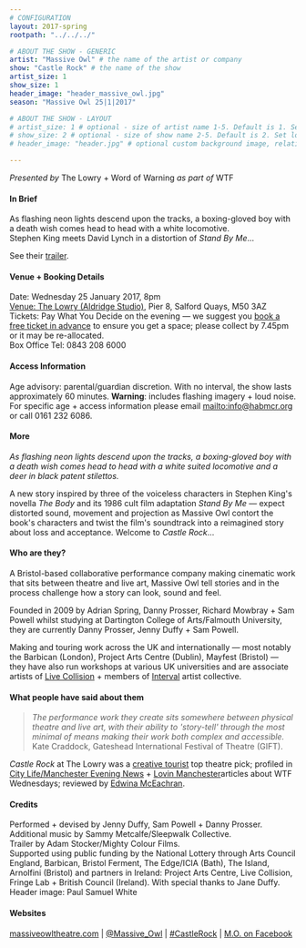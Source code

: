 ```yaml
---
# CONFIGURATION
layout: 2017-spring
rootpath: "../../../"

# ABOUT THE SHOW - GENERIC
artist: "Massive Owl" # the name of the artist or company
show: "Castle Rock" # the name of the show
artist_size: 1
show_size: 1
header_image: "header_massive_owl.jpg"    
season: "Massive Owl 25|1|2017"

# ABOUT THE SHOW - LAYOUT
# artist_size: 1 # optional - size of artist name 1-5. Default is 1. Set longer names to lower values
# show_size: 2 # optional - size of show name 2-5. Default is 2. Set longer names to lower values
# header_image: "header.jpg" # optional custom background image, relative to current page

---
```

*Presented by* The Lowry + Word of Warning *as part of* WTF          
         
#### In Brief      
As flashing neon lights descend upon the tracks, a boxing-gloved boy with a death wish comes head to head with a white locomotive.<br>Stephen King meets David Lynch in a distortion of *Stand By Me*…            
          
See their <a href="http://youtu.be/Viq1IxHS09M" target="_blank">trailer</a>.        
         
#### Venue + Booking Details    
Date: Wednesday 25 January 2017, 8pm          
<a href="http://www.thelowry.com/plan-your-visit/getting-here" target="_blank">Venue: The Lowry (Aldridge Studio)</a>, Pier 8, Salford Quays, M50 3AZ         
Tickets: Pay What You Decide on the evening — we suggest you <a href="http://www.thelowry.com/event/massive-owls-castle-rock" target="_blank">book a free ticket in advance</a> to ensure you get a space; please collect by 7.45pm or it may be re-allocated.         
Box Office Tel: 0843 208 6000          
          
#### Access Information        
Age advisory: parental/guardian discretion. With no interval, the show lasts approximately 60 minutes. **Warning**: includes flashing imagery + loud noise. For specific age + access information please email <mailto:info@habmcr.org> or call 0161 232 6086.     
             
#### More         
*As flashing neon lights descend upon the tracks, a boxing-gloved boy with a death wish comes head to head with a white suited locomotive and a deer in black patent stilettos.*        
        
A new story inspired by three of the voiceless characters in Stephen King's novella *The Body* and its 1986 cult film adaptation *Stand By Me* — expect distorted sound, movement and projection as Massive Owl contort the book's characters and twist the film's soundtrack into a reimagined story about loss and acceptance. Welcome to *Castle Rock*…         
       
#### Who are they?        
A Bristol-based collaborative performance company making cinematic work that sits between theatre and live art, Massive Owl tell stories and in the process challenge how a story can look, sound and feel.         
         
Founded in 2009 by Adrian Spring, Danny Prosser, Richard Mowbray + Sam Powell whilst studying at Dartington College of Arts/Falmouth University, they are currently Danny Prosser, Jenny Duffy + Sam Powell.

Making and touring work across the UK and internationally — most notably the Barbican (London), Project Arts Centre (Dublin), Mayfest (Bristol) — they have also run workshops at various UK universities and are associate artists of <a href="http://www.livecollision.com" target="_blank">Live Collision</a> + members of <a href="http://www.intervalbristol.org" target="_blank">Interval</a> artist collective.

#### What people have said about them         
>*The performance work they create sits somewhere between physical theatre and live art, with their ability to 'story-tell' through the most minimal of means making their work both complex and accessible.*<br>Kate Craddock, Gateshead International Festival of Theatre (GIFT).        
         
*Castle Rock* at The Lowry was a <a href="http://www.creativetourist.com/theatre" target="_blank">creative tourist</a> top theatre pick; profiled in <a href="http://www.manchestereveningnews.co.uk/whats-on/whats-on-news/pay-decide-lowry-manchester-theatres-12502063" target="_blank">City Life/Manchester Evening News</a> + <a href="http://lovinmanchester.com/news/manchester/pay-what-you-decide-theatre-shows-are-coming-to-the-lowry" target="_blank">Lovin Manchester</a>articles about WTF Wednesdays; reviewed by <a href="http://betweentheland.wordpress.com/2017/01/26/review-massive-owls-castle-rock-the-lowry" target="_blank">Edwina McEachran</a>.           
         
#### Credits          
Performed + devised by Jenny Duffy, Sam Powell + Danny Prosser.<br>Additional music by Sammy Metcalfe/Sleepwalk Collective.<br>Trailer by Adam Stocker/Mighty Colour Films.<br>Supported using public funding by the National Lottery through Arts Council England, Barbican, Bristol Ferment, The Edge/ICIA (Bath), The Island, Arnolfini (Bristol) and partners in Ireland: Project Arts Centre, Live Collision, Fringe Lab + British Council (Ireland). With special thanks to Jane Duffy.<br>Header image: Paul Samuel White        
          
#### Websites          
<a href="http://www.massiveowltheatre.com/projects/castle-rock" target="_blank">massiveowltheatre.com</a> | <a href="http://twitter.com/Massive_Owl" target="_blank">@Massive_Owl</a> | <a href="http://twitter.com/hashtag/CastleRock" target="_blank">#CastleRock</a> | <a href="http://facebook.com/massiveowl" target="_blank">M.O. on Facebook</a>
